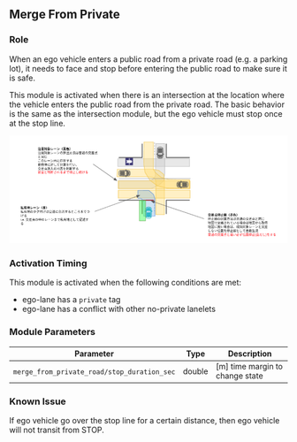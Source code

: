 ## Merge From Private

### Role

When an ego vehicle enters a public road from a private road (e.g. a parking lot), it needs to face and stop before entering the public road to make sure it is safe.

This module is activated when there is an intersection at the location where the vehicle enters the public road from the private road. The basic behavior is the same as the intersection module, but the ego vehicle must stop once at the stop line.

![merge-from-private](docs/intersection/merge_from_private.png)

### Activation Timing

This module is activated when the following conditions are met:

- ego-lane has a `private` tag
- ego-lane has a conflict with other no-private lanelets

### Module Parameters

| Parameter                                   | Type   | Description                     |
| ------------------------------------------- | ------ | ------------------------------- |
| `merge_from_private_road/stop_duration_sec` | double | [m] time margin to change state |

### Known Issue

If ego vehicle go over the stop line for a certain distance, then ego vehicle will not transit from STOP.
